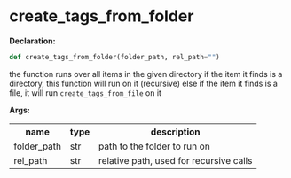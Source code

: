 <h1>create_tags_from_folder</h1>

<span><b>Declaration:</b></span>

```py
def create_tags_from_folder(folder_path, rel_path="")
```



<p>the function runs over all items in the given directory
if the item it finds is a directory, this function will run on it (recursive)
else if the item it finds is a file, it will run <code>create_tags_from_file</code> on it</p>

<span><b>Args:</b></span><table><tbody><tr><th>name</th><th>type</th><th>description</th></tr><tr><td>folder_path</td><td>str</td><td>path to the folder to run on</td></tr><tr><td>rel_path</td><td>str</td><td>relative path, used for recursive calls</td></tr></tbody></table>

